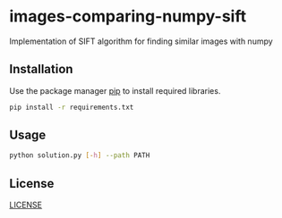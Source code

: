# images-comparing-numpy-sift

Implementation of SIFT algorithm for finding similar images with numpy

## Installation

Use the package manager [pip](https://pip.pypa.io/en/stable/) to install required libraries.

```bash
pip install -r requirements.txt
```

## Usage

```bash
python solution.py [-h] --path PATH
```

## License
[LICENSE](https://github.com/DmitryPoliuha/images-comparing-numpy-sift/blob/master/LICENSE)
